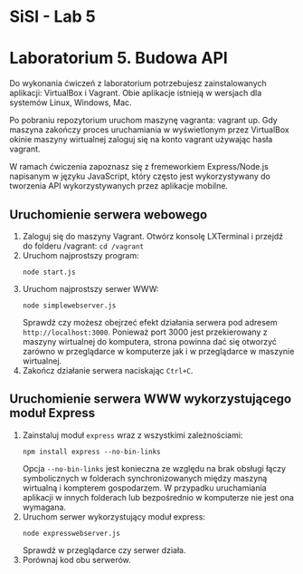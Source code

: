 # SiSI - Lab 5

# Laboratorium 5. Budowa API

Do wykonania ćwiczeń z laboratorium potrzebujesz zainstalowanych aplikacji: VirtualBox i Vagrant. Obie aplikacje istnieją w wersjach dla systemów Linux, Windows, Mac.

Po pobraniu repozytorium uruchom maszynę vagranta: vagrant up. Gdy maszyna zakończy proces uruchamiania w wyświetlonym przez VirtualBox okinie maszyny wirtualnej zaloguj się na konto vagrant używając hasła vagrant.

W ramach ćwiczenia zapoznasz się z fremeworkiem Express/Node.js napisanym w języku JavaScript, który często jest wykorzystywany do tworzenia API wykorzystywanych przez aplikacje mobilne.

## Uruchomienie serwera webowego

1. Zaloguj się do maszyny Vagrant. Otwórz konsolę LXTerminal i przejdź do folderu /vagrant: `cd /vagrant` 
2. Uruchom najprostszy program:
   ```
   node start.js
   ```
3. Uruchom najprostszy serwer WWW:
   ```
   node simplewebserver.js
   ```
   Sprawdź czy możesz obejrzeć efekt działania serwera pod adresem `http://localhost:3000`. Ponieważ port 3000 jest przekierowany z maszyny wirtualnej do komputera, strona powinna dać się otworzyć zarówno w przeglądarce w komputerze jak i w przeglądarce w maszynie wirtualnej. 
4. Zakończ działanie serwera naciskając `Ctrl+C`.

## Uruchomienie serwera WWW wykorzystującego moduł Express

1. Zainstaluj moduł `express` wraz z wszystkimi zależnościami:
   ```
   npm install express --no-bin-links
   ```
   Opcja `--no-bin-links` jest konieczna ze względu na brak obsługi łączy symbolicznych w folderach synchronizowanych między maszyną wirtualną i kompterem gospodarzem. W przypadku uruchamiania aplikacji w innych folderach lub bezpośrednio w komputerze nie jest ona wymagana.
2. Uruchom serwer wykorzystujący moduł express:
   ```
   node expresswebserver.js
   ```
   Sprawdź w przeglądarce czy serwer działa.
3. Porównaj kod obu serwerów.


